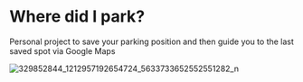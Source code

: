 # Where did I park?


Personal project to save your parking position and then guide you to the last saved spot via Google Maps

![329852844_1212957192654724_5633733652552551282_n](https://user-images.githubusercontent.com/46647351/217468069-c0ef6a4d-ab79-41db-afb1-b734040c3a24.jpg)
